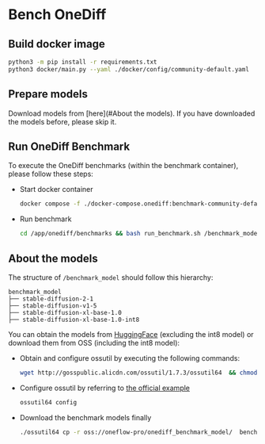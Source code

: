 # Bench OneDiff

## Build docker image

```bash
python3 -m pip install -r requirements.txt
python3 docker/main.py --yaml ./docker/config/community-default.yaml
```

## Prepare models

Download models from [here](#About the models). If you have downloaded the models before, please skip it.

## Run OneDiff Benchmark

To execute the OneDiff benchmarks (within the benchmark container), please follow these steps:

- Start docker container
  ```bash
  docker compose -f ./docker-compose.onediff:benchmark-community-default.yaml up -d
  ```

- Run benchmark
  ```bash
  cd /app/onediff/benchmarks && bash run_benchmark.sh /benchmark_model
  ```

## About the models

The structure of `/benchmark_model` should follow this hierarchy:

```text
benchmark_model
├── stable-diffusion-2-1
├── stable-diffusion-v1-5
├── stable-diffusion-xl-base-1.0
├── stable-diffusion-xl-base-1.0-int8
```

You can obtain the models from [HuggingFace](https://huggingface.co) (excluding the int8 model) or download them from OSS (including the int8 model):

- Obtain and configure ossutil by executing the following commands:

  ```bash
  wget http://gosspublic.alicdn.com/ossutil/1.7.3/ossutil64  && chmod u+x ossutil64
  ```

- Configure ossutil by referring to [the official example](https://www.alibabacloud.com/help/en/oss/developer-reference/configure-ossutil?spm=a2c63.p38356.0.0.337f374a4pcwa4)
  ```bash
  ossutil64 config
  ```

- Download the benchmark models finally

  ```bash
  ./ossutil64 cp -r oss://oneflow-pro/onediff_benchmark_model/  benchmark_model  --update 
  ```
